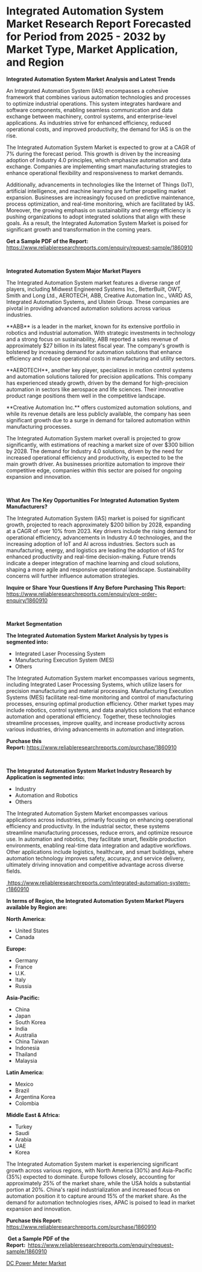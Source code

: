 <p><h1>Integrated Automation System Market Research Report Forecasted for Period from 2025 -  2032 by Market Type, Market Application, and Region</h1></p><p><strong>Integrated Automation System Market Analysis and Latest Trends</strong></p>
<p><p>An Integrated Automation System (IAS) encompasses a cohesive framework that combines various automation technologies and processes to optimize industrial operations. This system integrates hardware and software components, enabling seamless communication and data exchange between machinery, control systems, and enterprise-level applications. As industries strive for enhanced efficiency, reduced operational costs, and improved productivity, the demand for IAS is on the rise.</p><p>The Integrated Automation System Market is expected to grow at a CAGR of 7% during the forecast period. This growth is driven by the increasing adoption of Industry 4.0 principles, which emphasize automation and data exchange. Companies are implementing smart manufacturing strategies to enhance operational flexibility and responsiveness to market demands. </p><p>Additionally, advancements in technologies like the Internet of Things (IoT), artificial intelligence, and machine learning are further propelling market expansion. Businesses are increasingly focused on predictive maintenance, process optimization, and real-time monitoring, which are facilitated by IAS. Moreover, the growing emphasis on sustainability and energy efficiency is pushing organizations to adopt integrated solutions that align with these goals. As a result, the Integrated Automation System Market is poised for significant growth and transformation in the coming years.</p></p>
<p><strong>Get a Sample PDF of the Report:&nbsp;</strong> <a href="https://www.reliableresearchreports.com/enquiry/request-sample/1860910?utm_campaign=3360&utm_medium=2&utm_source=Github&utm_content=ia&utm_term=11042025&utm_id=integrated-automation-system">https://www.reliableresearchreports.com/enquiry/request-sample/1860910</a></p>
<p>&nbsp;</p>
<p><strong>Integrated Automation System Major Market Players</strong></p>
<p><p>The Integrated Automation System market features a diverse range of players, including Midwest Engineered Systems Inc., BetterBuilt, OWT, Smith and Long Ltd., AEROTECH, ABB, Creative Automation Inc., VARD AS, Integrated Automation Systems, and Ulstein Group. These companies are pivotal in providing advanced automation solutions across various industries.</p><p>**ABB** is a leader in the market, known for its extensive portfolio in robotics and industrial automation. With strategic investments in technology and a strong focus on sustainability, ABB reported a sales revenue of approximately $27 billion in its latest fiscal year. The company's growth is bolstered by increasing demand for automation solutions that enhance efficiency and reduce operational costs in manufacturing and utility sectors.</p><p>**AEROTECH**, another key player, specializes in motion control systems and automation solutions tailored for precision applications. This company has experienced steady growth, driven by the demand for high-precision automation in sectors like aerospace and life sciences. Their innovative product range positions them well in the competitive landscape.</p><p>**Creative Automation Inc.** offers customized automation solutions, and while its revenue details are less publicly available, the company has seen significant growth due to a surge in demand for tailored automation within manufacturing processes.</p><p>The Integrated Automation System market overall is projected to grow significantly, with estimations of reaching a market size of over $300 billion by 2028. The demand for Industry 4.0 solutions, driven by the need for increased operational efficiency and productivity, is expected to be the main growth driver. As businesses prioritize automation to improve their competitive edge, companies within this sector are poised for ongoing expansion and innovation.</p></p>
<p>&nbsp;</p>
<p><strong>What Are The Key Opportunities For Integrated Automation System Manufacturers?</strong></p>
<p><p>The Integrated Automation System (IAS) market is poised for significant growth, projected to reach approximately $200 billion by 2028, expanding at a CAGR of over 10% from 2023. Key drivers include the rising demand for operational efficiency, advancements in Industry 4.0 technologies, and the increasing adoption of IoT and AI across industries. Sectors such as manufacturing, energy, and logistics are leading the adoption of IAS for enhanced productivity and real-time decision-making. Future trends indicate a deeper integration of machine learning and cloud solutions, shaping a more agile and responsive operational landscape. Sustainability concerns will further influence automation strategies.</p></p>
<p><strong>Inquire or Share Your Questions If Any Before Purchasing This Report:</strong> <a href="https://www.reliableresearchreports.com/enquiry/pre-order-enquiry/1860910?utm_campaign=3360&utm_medium=2&utm_source=Github&utm_content=ia&utm_term=11042025&utm_id=integrated-automation-system">https://www.reliableresearchreports.com/enquiry/pre-order-enquiry/1860910</a></p>
<p>&nbsp;</p>
<p><strong>Market Segmentation</strong></p>
<p><strong>The Integrated Automation System Market Analysis by types is segmented into:</strong></p>
<p><ul><li>Integrated Laser Processing System</li><li>Manufacturing Execution System (MES)</li><li>Others</li></ul></p>
<p><p>The Integrated Automation System market encompasses various segments, including Integrated Laser Processing Systems, which utilize lasers for precision manufacturing and material processing. Manufacturing Execution Systems (MES) facilitate real-time monitoring and control of manufacturing processes, ensuring optimal production efficiency. Other market types may include robotics, control systems, and data analytics solutions that enhance automation and operational efficiency. Together, these technologies streamline processes, improve quality, and increase productivity across various industries, driving advancements in automation and integration.</p></p>
<p><strong>Purchase this Report:&nbsp;</strong><a href="https://www.reliableresearchreports.com/purchase/1860910?utm_campaign=3360&utm_medium=2&utm_source=Github&utm_content=ia&utm_term=11042025&utm_id=integrated-automation-system">https://www.reliableresearchreports.com/purchase/1860910</a></p>
<p>&nbsp;</p>
<p><strong>The Integrated Automation System Market Industry Research by Application is segmented into:</strong></p>
<p><ul><li>Industry</li><li>Automation and Robotics</li><li>Others</li></ul></p>
<p><p>The Integrated Automation System Market encompasses various applications across industries, primarily focusing on enhancing operational efficiency and productivity. In the industrial sector, these systems streamline manufacturing processes, reduce errors, and optimize resource use. In automation and robotics, they facilitate smart, flexible production environments, enabling real-time data integration and adaptive workflows. Other applications include logistics, healthcare, and smart buildings, where automation technology improves safety, accuracy, and service delivery, ultimately driving innovation and competitive advantage across diverse fields.</p></p>
<p><a href="https://www.reliableresearchreports.com/integrated-automation-system-r1860910?utm_campaign=3360&utm_medium=2&utm_source=Github&utm_content=ia&utm_term=11042025&utm_id=integrated-automation-system">&nbsp;https://www.reliableresearchreports.com/integrated-automation-system-r1860910</a></p>
<p><strong>In terms of Region, the Integrated Automation System Market Players available by Region are:</strong></p>
<p>
    <p> <strong> North America: </strong>
        <ul>
            <li>United States</li>
            <li>Canada</li>
        </ul>
        </p> 
    <p> <strong> Europe: </strong>
        <ul>
            <li>Germany</li>
            <li>France</li>
            <li>U.K.</li>
            <li>Italy</li>
            <li>Russia</li>
        </ul>
        </p> 
    <p> <strong> Asia-Pacific: </strong>
        <ul>
            <li>China</li>
            <li>Japan</li>
            <li>South Korea</li>
            <li>India</li>
            <li>Australia</li>
            <li>China Taiwan</li>
            <li>Indonesia</li>
            <li>Thailand</li>
            <li>Malaysia</li>
        </ul>
        </p> 
    <p> <strong> Latin America: </strong>
        <ul>
            <li>Mexico</li>
            <li>Brazil</li>
            <li>Argentina Korea</li>
            <li>Colombia</li>
        </ul>
        </p> 
    <p> <strong> Middle East & Africa: </strong>
        <ul>
            <li>Turkey</li>
            <li>Saudi</li>
            <li>Arabia</li>
            <li>UAE</li>
            <li>Korea</li>
        </ul>
    </p>
    </p>
<p><p>The Integrated Automation System market is experiencing significant growth across various regions, with North America (30%) and Asia-Pacific (35%) expected to dominate. Europe follows closely, accounting for approximately 25% of the market share, while the USA holds a substantial portion at 20%. China's rapid industrialization and increased focus on automation position it to capture around 15% of the market share. As the demand for automation technologies rises, APAC is poised to lead in market expansion and innovation.</p></p>
<p><strong>Purchase this Report: </strong><a href="https://www.reliableresearchreports.com/purchase/1860910?utm_campaign=3360&utm_medium=2&utm_source=Github&utm_content=ia&utm_term=11042025&utm_id=integrated-automation-system">https://www.reliableresearchreports.com/purchase/1860910</a></p>
<p>&nbsp;<strong>Get a Sample PDF of the Report:&nbsp;&nbsp;</strong><a href="https://www.reliableresearchreports.com/enquiry/request-sample/1860910?utm_campaign=3360&utm_medium=2&utm_source=Github&utm_content=ia&utm_term=11042025&utm_id=integrated-automation-system">https://www.reliableresearchreports.com/enquiry/request-sample/1860910</a></p>
<p><strong></strong></p>
<p><p><a href="https://github.com/mukaithaisia/Market-Research-Report-List-1/blob/main/dc-power-meter-market.md?utm_campaign=3360&utm_medium=2&utm_source=Github&utm_content=ia&utm_term=11042025&utm_id=integrated-automation-system">DC Power Meter Market</a></p></p>
